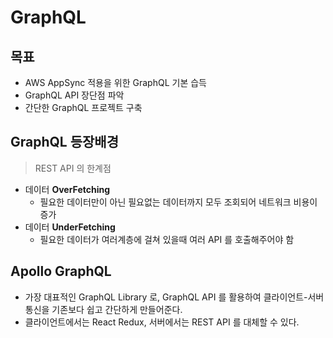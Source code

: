 # GraphQL

## 목표
* AWS AppSync 적용을 위한 GraphQL 기본 습득
* GraphQL API 장단점 파악
* 간단한 GraphQL 프로젝트 구축

## GraphQL 등장배경
> REST API 의 한계점
* 데이터 **OverFetching**
  * 필요한 데이터만이 아닌 필요없는 데이터까지 모두 조회되어 네트워크 비용이 증가
* 데이터 **UnderFetching**
  * 필요한 데이터가 여러계층에 걸쳐 있을때 여러 API 를 호출해주어야 함

## Apollo GraphQL
* 가장 대표적인 GraphQL Library 로, GraphQL API 를 활용하여 클라이언트-서버 통신을 기존보다 쉽고 간단하게 만들어준다.
* 클라이언트에서는 React Redux, 서버에서는 REST API 를 대체할 수 있다.
